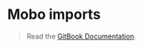 # Mobo imports
> Read the [GitBook Documentation](http://fannon.gitbooks.io/mobo-documentation/content/Modeling/ProjectStructure/mobo_template.html).
